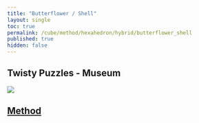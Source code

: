 ```yaml
---
title: "Butterflower / Shell"
layout: single
toc: true
permalink: /cube/method/hexahedron/hybrid/butterflower_shell
published: true
hidden: false
---
```


<head>
  <base target="_blank">
</head>



## Twisty Puzzles - Museum

<a href="https://twistypuzzles.com/app/museum/museum_showitem.php?pkey=7269">
  <img src="https://twistypuzzles.com/museum/large/07269-01.jpg">
</a>



## [Method](/cube/method/hexahedron/hybrid/butterflower_shell/method)
